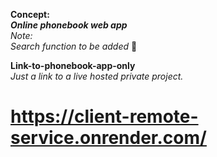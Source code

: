 
__Concept:__<br/>
***Online phonebook web app*** <br/>
*Note:*<br/>
*Search function to be added* 🔭 <br/>

**Link-to-phonebook-app-only** <br/>
*Just a link to a live hosted private project.* <br/>
# https://client-remote-service.onrender.com/
